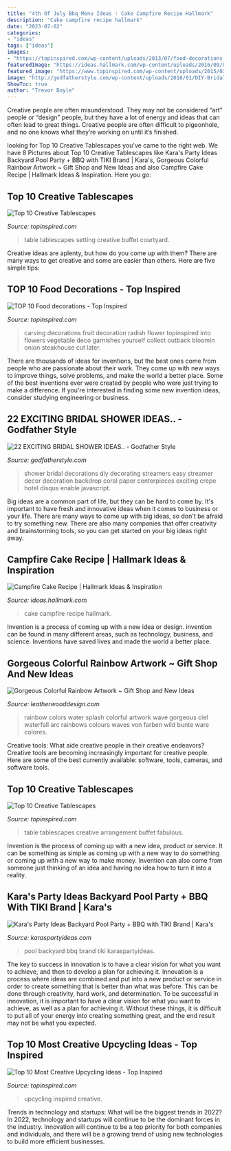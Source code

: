 ```yaml
---
title: "4th Of July Bbq Menu Ideas : Cake Campfire Recipe Hallmark"
description: "Cake campfire recipe hallmark"
date: "2023-07-02"
categories:
- "ideas"
tags: ["ideas"]
images:
- "https://topinspired.com/wp-content/uploads/2013/07/food-decorations_07.jpg"
featuredImage: "https://ideas.hallmark.com/wp-content/uploads/2016/09/CampfireCake600x600.jpg"
featured_image: "https://www.topinspired.com/wp-content/uploads/2015/03/upcycling-ideas.jpg"
image: "http://godfatherstyle.com/wp-content/uploads/2016/01/DIY-Bridal-Shower-Ideas..jpg"
ShowToc: true
author: "Trevor Boyle"
---
```



Creative people are often misunderstood. They may not be considered “art” people or “design” people, but they have a lot of energy and ideas that can often lead to great things. Creative people are often difficult to pigeonhole, and no one knows what they’re working on until it’s finished.

	

		
looking for Top 10 Creative Tablescapes you've came to the right web. We have 8 Pictures about Top 10 Creative Tablescapes like Kara&#039;s Party Ideas Backyard Pool Party + BBQ with TIKI Brand | Kara&#039;s, Gorgeous Colorful Rainbow Artwork ~ Gift Shop and New Ideas and also Campfire Cake Recipe | Hallmark Ideas &amp; Inspiration. Here you go:
		
    
## Top 10 Creative Tablescapes

<img loading=lazy src="https://www.topinspired.com/wp-content/uploads/2013/07/44.jpg" onerror="this.onerror=null;this.src='https://tse3.mm.bing.net/th?id=OIP.6cfqA5RSVJKdAX5CLzmjAgHaLH&amp;pid=15.1';" alt="Top 10 Creative Tablescapes">

_Source: topinspired.com_

>table tablescapes setting creative buffet courtyard. 

	

Creative ideas are aplenty, but how do you come up with them? There are many ways to get creative and some are easier than others. Here are five simple tips: 

    
## TOP 10 Food Decorations - Top Inspired

<img loading=lazy src="https://topinspired.com/wp-content/uploads/2013/07/food-decorations_07.jpg" onerror="this.onerror=null;this.src='https://tse3.mm.bing.net/th?id=OIP.AOf-hga01QmNDJzGVidshQHaHa&amp;pid=15.1';" alt="TOP 10 Food decorations - Top Inspired">

_Source: topinspired.com_

>carving decorations fruit decoration radish flower topinspired into flowers vegetable deco garnishes yourself collect outback bloomin onion steakhouse cut later. 

	

There are thousands of ideas for inventions, but the best ones come from people who are passionate about their work. They come up with new ways to improve things, solve problems, and make the world a better place. Some of the best inventions ever were created by people who were just trying to make a difference. If you're interested in finding some new invention ideas, consider studying engineering or business.

    
## 22 EXCITING BRIDAL SHOWER IDEAS.. - Godfather Style

<img loading=lazy src="http://godfatherstyle.com/wp-content/uploads/2016/01/DIY-Bridal-Shower-Ideas..jpg" onerror="this.onerror=null;this.src='https://tse2.mm.bing.net/th?id=OIP.S2ORLE1GeYDuwjfDwgH94QHaLD&amp;pid=15.1';" alt="22 EXCITING BRIDAL SHOWER IDEAS.. - Godfather Style">

_Source: godfatherstyle.com_

>shower bridal decorations diy decorating streamers easy streamer decor decoration backdrop coral paper centerpieces exciting crepe hotel disqus enable javascript. 

	

Big ideas are a common part of life, but they can be hard to come by. It's important to have fresh and innovative ideas when it comes to business or your life. There are many ways to come up with big ideas, so don't be afraid to try something new. There are also many companies that offer creativity and brainstorming tools, so you can get started on your big ideas right away.

    
## Campfire Cake Recipe | Hallmark Ideas &amp; Inspiration

<img loading=lazy src="https://ideas.hallmark.com/wp-content/uploads/2016/09/CampfireCake600x600.jpg" onerror="this.onerror=null;this.src='https://tse4.mm.bing.net/th?id=OIP.8ehZCUc1ZrEO-NeHZj_6AQHaHa&amp;pid=15.1';" alt="Campfire Cake Recipe | Hallmark Ideas &amp; Inspiration">

_Source: ideas.hallmark.com_

>cake campfire recipe hallmark. 

	

Invention is a process of coming up with a new idea or design. invention can be found in many different areas, such as technology, business, and science. Inventions have saved lives and made the world a better place.

    
## Gorgeous Colorful Rainbow Artwork ~ Gift Shop And New Ideas

<img loading=lazy src="http://1.bp.blogspot.com/-maL_v2VLxYU/Uceu8BvCymI/AAAAAAAAFB0/1QlLnuz-1dI/s1600/8a28fc6768c6e1dd18ce067652ea283b.jpg" onerror="this.onerror=null;this.src='https://tse1.mm.bing.net/th?id=OIP.IfbhWpMW6_opyyEcug03FwHaPs&amp;pid=15.1';" alt="Gorgeous Colorful Rainbow Artwork ~ Gift Shop and New Ideas">

_Source: leatherwooddesign.com_

>rainbow colors water splash colorful artwork wave gorgeous ciel waterfall arc rainbows colours waves von farben wild bunte ware colores. 

	

Creative tools: What aide creative people in their creative endeavors?
Creative tools are becoming increasingly important for creative people. Here are some of the best currently available: software, tools, cameras, and software tools.

    
## Top 10 Creative Tablescapes

<img loading=lazy src="https://www.topinspired.com/wp-content/uploads/2013/07/34.jpg" onerror="this.onerror=null;this.src='https://tse3.mm.bing.net/th?id=OIP.W8pwJ3iIUb191XfN1REEaAHaJ3&amp;pid=15.1';" alt="Top 10 Creative Tablescapes">

_Source: topinspired.com_

>table tablescapes creative arrangement buffet fabulous. 

	

Invention is the process of coming up with a new idea, product or service. It can be something as simple as coming up with a new way to do something or coming up with a new way to make money. Invention can also come from someone just thinking of an idea and having no idea how to turn it into a reality.

    
## Kara&#039;s Party Ideas Backyard Pool Party + BBQ With TIKI Brand | Kara&#039;s

<img loading=lazy src="http://karaspartyideas.com/wp-content/uploads/2017/05/Backyard-Pool-Pa-rty-BBQ-by-Karas-Party-Ideas-for-Tiki-Brand-15-1.jpg" onerror="this.onerror=null;this.src='https://tse3.mm.bing.net/th?id=OIP.8rCSJ7N5unCg2CPywrqaMgHaLH&amp;pid=15.1';" alt="Kara&#039;s Party Ideas Backyard Pool Party + BBQ with TIKI Brand | Kara&#039;s">

_Source: karaspartyideas.com_

>pool backyard bbq brand tiki karaspartyideas. 

	

The key to success in innovation is to have a clear vision for what you want to achieve, and then to develop a plan for achieving it.
Innovation is a process where ideas are combined and put into a new product or service in order to create something that is better than what was before. This can be done through creativity, hard work, and determination. To be successful in innovation, it is important to have a clear vision for what you want to achieve, as well as a plan for achieving it. Without these things, it is difficult to put all of your energy into creating something great, and the end result may not be what you expected.

    
## Top 10 Most Creative Upcycling Ideas - Top Inspired

<img loading=lazy src="https://www.topinspired.com/wp-content/uploads/2015/03/upcycling-ideas.jpg" onerror="this.onerror=null;this.src='https://tse4.mm.bing.net/th?id=OIP.crhWG6StQ9bIcHn3t0bjRwHaLI&amp;pid=15.1';" alt="Top 10 Most Creative Upcycling Ideas - Top Inspired">

_Source: topinspired.com_

>upcycling inspired creative. 

	

Trends in technology and startups: What will be the biggest trends in 2022?
In 2022, technology and startups will continue to be the dominant forces in the industry. Innovation will continue to be a top priority for both companies and individuals, and there will be a growing trend of using new technologies to build more efficient businesses.

